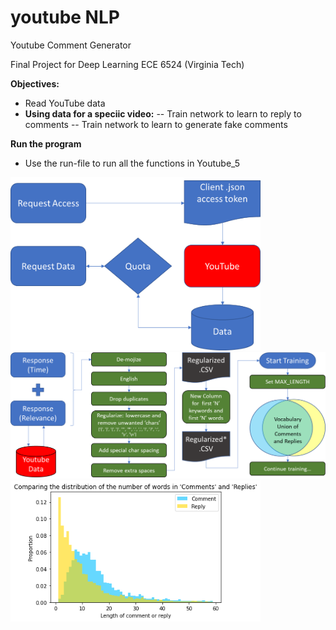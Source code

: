 # youtube NLP
Youtube Comment Generator

Final Project for Deep Learning ECE 6524 (Virginia Tech)

**Objectives:**
- Read YouTube data
- **Using data for a speciic video:**
-- Train network to learn to reply to comments
-- Train network to learn to generate fake comments 

**Run the program**
- Use the run-file to run all the functions in Youtube_5


<img src="https://github.com/beric7/youtube_NLP/blob/main/Figures/Access_token.png" width="400">
<img src="https://github.com/beric7/youtube_NLP/blob/main/Figures/Data_annotation_flow_maxlength.png" width="600">
<img src="https://github.com/beric7/youtube_NLP/blob/main/Figures/Comment_Reply_histo_zoom.png" width="400">
